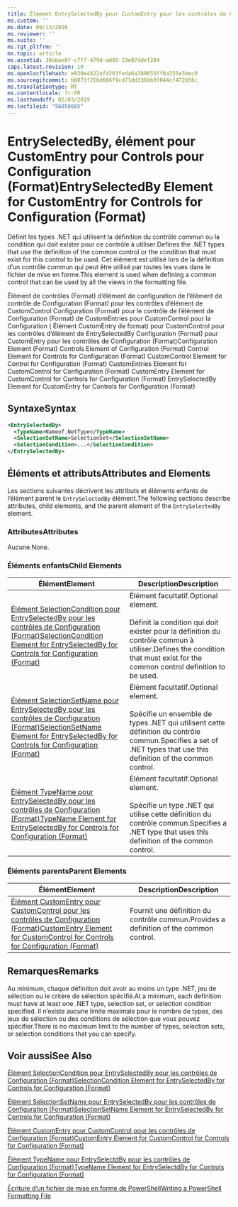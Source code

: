 ```yaml
---
title: Élément EntrySelectedBy pour CustomEntry pour les contrôles de Configuration (Format) | Microsoft Docs
ms.custom: ''
ms.date: 09/13/2016
ms.reviewer: ''
ms.suite: ''
ms.tgt_pltfrm: ''
ms.topic: article
ms.assetid: 30abae8f-c7f7-479d-ad85-19e07ddef204
caps.latest.revision: 10
ms.openlocfilehash: e930e4422afd203feda6a389655ff8a355e3bec0
ms.sourcegitcommit: b6871f21bd666f9cd71dd336bb3f844cf472b56c
ms.translationtype: MT
ms.contentlocale: fr-FR
ms.lasthandoff: 02/03/2019
ms.locfileid: "56858665"
---
```

# <a name="entryselectedby-element-for-customentry-for-controls-for-configuration-format"></a><span data-ttu-id="aeea9-102">EntrySelectedBy, élément pour CustomEntry pour Controls pour Configuration (Format)</span><span class="sxs-lookup"><span data-stu-id="aeea9-102">EntrySelectedBy Element for CustomEntry for Controls for Configuration (Format)</span></span>

<span data-ttu-id="aeea9-103">Définit les types .NET qui utilisent la définition du contrôle commun ou la condition qui doit exister pour ce contrôle à utiliser.</span><span class="sxs-lookup"><span data-stu-id="aeea9-103">Defines the .NET types that use the definition of the common control or the condition that must exist for this control to be used.</span></span> <span data-ttu-id="aeea9-104">Cet élément est utilisé lors de la définition d’un contrôle commun qui peut être utilisé par toutes les vues dans le fichier de mise en forme.</span><span class="sxs-lookup"><span data-stu-id="aeea9-104">This element is used when defining a common control that can be used by all the views in the formatting file.</span></span>

<span data-ttu-id="aeea9-105">Élément de contrôles (Format) d’élément de configuration de l’élément de contrôle de Configuration (Format) pour les contrôles d’élément de CustomControl Configuration (Format) pour le contrôle de l’élément de Configuration (Format) de CustomEntries pour CustomControl pour la Configuration ( Élément CustomEntry de format) pour CustomControl pour les contrôles d’élément de EntrySelectedBy Configuration (Format) pour CustomEntry pour les contrôles de Configuration (Format)</span><span class="sxs-lookup"><span data-stu-id="aeea9-105">Configuration Element (Format) Controls Element of Configuration (Format) Control Element for Controls for Configuration (Format) CustomControl Element for Control for Configuration (Format) CustomEntries Element for CustomControl for Configuration (Format) CustomEntry Element for CustomControl for Controls for Configuration (Format) EntrySelectedBy Element for CustomEntry for Controls for Configuration (Format)</span></span>

## <a name="syntax"></a><span data-ttu-id="aeea9-106">Syntaxe</span><span class="sxs-lookup"><span data-stu-id="aeea9-106">Syntax</span></span>

```xml
<EntrySelectedBy>
  <TypeName>Nameof.NetType</TypeName>
  <SelectionSetName>SelectionSet</SelectionSetName>
  <SelectionCondition>...</SelectionCondition>
</EntrySelectedBy>
```

## <a name="attributes-and-elements"></a><span data-ttu-id="aeea9-107">Éléments et attributs</span><span class="sxs-lookup"><span data-stu-id="aeea9-107">Attributes and Elements</span></span>

<span data-ttu-id="aeea9-108">Les sections suivantes décrivent les attributs et éléments enfants de l’élément parent le `EntrySelectedBy` élément.</span><span class="sxs-lookup"><span data-stu-id="aeea9-108">The following sections describe attributes, child elements, and the parent element of the `EntrySelectedBy` element.</span></span>

### <a name="attributes"></a><span data-ttu-id="aeea9-109">Attributes</span><span class="sxs-lookup"><span data-stu-id="aeea9-109">Attributes</span></span>

<span data-ttu-id="aeea9-110">Aucune.</span><span class="sxs-lookup"><span data-stu-id="aeea9-110">None.</span></span>

### <a name="child-elements"></a><span data-ttu-id="aeea9-111">Éléments enfants</span><span class="sxs-lookup"><span data-stu-id="aeea9-111">Child Elements</span></span>

|<span data-ttu-id="aeea9-112">Élément</span><span class="sxs-lookup"><span data-stu-id="aeea9-112">Element</span></span>|<span data-ttu-id="aeea9-113">Description</span><span class="sxs-lookup"><span data-stu-id="aeea9-113">Description</span></span>|
|-------------|-----------------|
|[<span data-ttu-id="aeea9-114">Élément SelectionCondition pour EntrySelectedBy pour les contrôles de Configuration (Format)</span><span class="sxs-lookup"><span data-stu-id="aeea9-114">SelectionCondition Element for EntrySelectedBy for Controls for Configuration (Format)</span></span>](./selectioncondition-element-for-entryselectedby-for-controls-for-configuration-format.md)|<span data-ttu-id="aeea9-115">Élément facultatif.</span><span class="sxs-lookup"><span data-stu-id="aeea9-115">Optional element.</span></span><br /><br /> <span data-ttu-id="aeea9-116">Définit la condition qui doit exister pour la définition du contrôle commun à utiliser.</span><span class="sxs-lookup"><span data-stu-id="aeea9-116">Defines the condition that must exist for the common control definition to be used.</span></span>|
|[<span data-ttu-id="aeea9-117">Élément SelectionSetName pour EntrySelectedBy pour les contrôles de Configuration (Format)</span><span class="sxs-lookup"><span data-stu-id="aeea9-117">SelectionSetName Element for EntrySelectedBy for Controls for Configuration (Format)</span></span>](./selectionsetname-element-for-selectioncondition-for-controls-for-configuration-format.md)|<span data-ttu-id="aeea9-118">Élément facultatif.</span><span class="sxs-lookup"><span data-stu-id="aeea9-118">Optional element.</span></span><br /><br /> <span data-ttu-id="aeea9-119">Spécifie un ensemble de types .NET qui utilisent cette définition du contrôle commun.</span><span class="sxs-lookup"><span data-stu-id="aeea9-119">Specifies a set of .NET types that use this definition of the common control.</span></span>|
|[<span data-ttu-id="aeea9-120">Élément TypeName pour EntrySelectedBy pour les contrôles de Configuration (Format)</span><span class="sxs-lookup"><span data-stu-id="aeea9-120">TypeName Element for EntrySelectedBy for Controls for Configuration (Format)</span></span>](./typename-element-for-entryselectedby-for-controls-for-configuration-format.md)|<span data-ttu-id="aeea9-121">Élément facultatif.</span><span class="sxs-lookup"><span data-stu-id="aeea9-121">Optional element.</span></span><br /><br /> <span data-ttu-id="aeea9-122">Spécifie un type .NET qui utilise cette définition du contrôle commun.</span><span class="sxs-lookup"><span data-stu-id="aeea9-122">Specifies a .NET type that uses this definition of the common control.</span></span>|

### <a name="parent-elements"></a><span data-ttu-id="aeea9-123">Éléments parents</span><span class="sxs-lookup"><span data-stu-id="aeea9-123">Parent Elements</span></span>

|<span data-ttu-id="aeea9-124">Élément</span><span class="sxs-lookup"><span data-stu-id="aeea9-124">Element</span></span>|<span data-ttu-id="aeea9-125">Description</span><span class="sxs-lookup"><span data-stu-id="aeea9-125">Description</span></span>|
|-------------|-----------------|
|[<span data-ttu-id="aeea9-126">Élément CustomEntry pour CustomControl pour les contrôles de Configuration (Format)</span><span class="sxs-lookup"><span data-stu-id="aeea9-126">CustomEntry Element for CustomControl for Controls for Configuration (Format)</span></span>](./customentry-element-for-customcontrol-for-controls-for-configuration-format.md)|<span data-ttu-id="aeea9-127">Fournit une définition du contrôle commun.</span><span class="sxs-lookup"><span data-stu-id="aeea9-127">Provides a definition of the common control.</span></span>|

## <a name="remarks"></a><span data-ttu-id="aeea9-128">Remarques</span><span class="sxs-lookup"><span data-stu-id="aeea9-128">Remarks</span></span>

<span data-ttu-id="aeea9-129">Au minimum, chaque définition doit avoir au moins un type .NET, jeu de sélection ou le critère de sélection spécifié.</span><span class="sxs-lookup"><span data-stu-id="aeea9-129">At a minimum, each definition must have at least one .NET type, selection set, or selection condition specified.</span></span> <span data-ttu-id="aeea9-130">Il n’existe aucune limite maximale pour le nombre de types, des jeux de sélection ou des conditions de sélection que vous pouvez spécifier.</span><span class="sxs-lookup"><span data-stu-id="aeea9-130">There is no maximum limit to the number of types, selection sets, or selection conditions that you can specify.</span></span>

## <a name="see-also"></a><span data-ttu-id="aeea9-131">Voir aussi</span><span class="sxs-lookup"><span data-stu-id="aeea9-131">See Also</span></span>

[<span data-ttu-id="aeea9-132">Élément SelectionCondition pour EntrySelectedBy pour les contrôles de Configuration (Format)</span><span class="sxs-lookup"><span data-stu-id="aeea9-132">SelectionCondition Element for EntrySelectedBy for Controls for Configuration (Format)</span></span>](./selectioncondition-element-for-entryselectedby-for-controls-for-configuration-format.md)

[<span data-ttu-id="aeea9-133">Élément SelectionSetName pour EntrySelectedBy pour les contrôles de Configuration (Format)</span><span class="sxs-lookup"><span data-stu-id="aeea9-133">SelectionSetName Element for EntrySelectedBy for Controls for Configuration (Format)</span></span>](./selectionsetname-element-for-selectioncondition-for-controls-for-configuration-format.md)

[<span data-ttu-id="aeea9-134">Élément CustomEntry pour CustomControl pour les contrôles de Configuration (Format)</span><span class="sxs-lookup"><span data-stu-id="aeea9-134">CustomEntry Element for CustomControl for Controls for Configuration (Format)</span></span>](./customentry-element-for-customcontrol-for-controls-for-configuration-format.md)

[<span data-ttu-id="aeea9-135">Élément TypeName pour EntrySelectdBy pour les contrôles de Configuration (Format)</span><span class="sxs-lookup"><span data-stu-id="aeea9-135">TypeName Element for EntrySelectdBy for Controls for Configuration (Format)</span></span>](./typename-element-for-selectioncondition-for-controls-for-configuration-format.md)

[<span data-ttu-id="aeea9-136">Écriture d’un fichier de mise en forme de PowerShell</span><span class="sxs-lookup"><span data-stu-id="aeea9-136">Writing a PowerShell Formatting File</span></span>](./writing-a-powershell-formatting-file.md)
